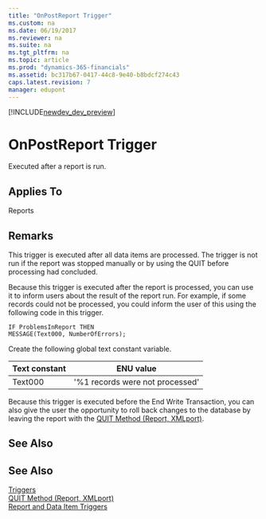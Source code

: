 ```yaml
---
title: "OnPostReport Trigger"
ms.custom: na
ms.date: 06/19/2017
ms.reviewer: na
ms.suite: na
ms.tgt_pltfrm: na
ms.topic: article
ms.prod: "dynamics-365-financials"
ms.assetid: bc317b67-0417-44c8-9e40-b8bdcf274c43
caps.latest.revision: 7
manager: edupont
---
```


[!INCLUDE[newdev_dev_preview](../includes/newdev_dev_preview.md)]

# OnPostReport Trigger
Executed after a report is run.  

## Applies To  
 Reports  

## Remarks  
 This trigger is executed after all data items are processed. The trigger is not run if the report was stopped manually or by using the QUIT  before processing had concluded.  

 Because this trigger is executed after the report is processed, you can use it to inform users about the result of the report run. For example, if some records could not be processed, you could inform the user of this using the following code in this trigger.  

```  
IF ProblemsInReport THEN  
MESSAGE(Text000, NumberOfErrors);  
```  

 Create the following global text constant variable.  

|**Text constant**|**ENU value**|  
|-----------------------|-------------------|  
|Text000|'%1 records were not processed'|  

 Because this trigger is executed before the End Write Transaction, you can also give the user the opportunity to roll back changes to the database by leaving the report with the [QUIT Method \(Report, XMLport\)](../methods/devenv-quit-method-report-xmlport.md).  

## See Also  
## See Also  
 [Triggers](devenv-triggers.md)  
 [QUIT Method (Report, XMLport)](../methods/devenv-quit-method-report-xmlport.md)  
 [Report and Data Item Triggers](devenv-report-and-data-item-triggers.md)  
